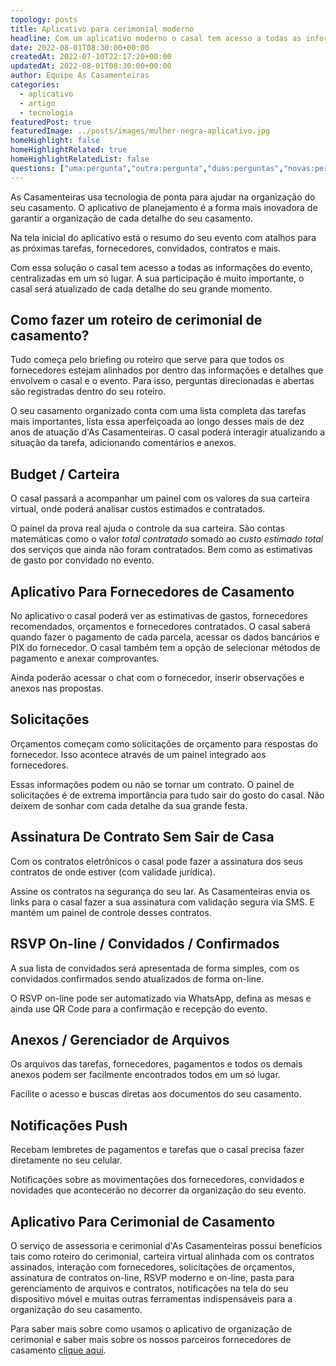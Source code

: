 ```yaml
---
topology: posts
title: Aplicativo para cerimonial moderno
headline: Com um aplicativo moderno o casal tem acesso a todas as informações do evento, centralizadas em um só lugar.
date: 2022-08-01T08:30:00+00:00
createdAt: 2022-07-10T22:17:20+00:00
updatedAt: 2022-08-01T08:30:00+00:00
author: Equipe As Casamenteiras
categories:
  - aplicativo
  - artigo
  - tecnologia
featuredPost: true
featuredImage: ../posts/images/mulher-negra-aplicativo.jpg
homeHighlight: false
homeHighlightRelated: true
homeHighlightRelatedList: false
questions: ["uma:pergunta","outra:pergunta","duas:perguntas","novas:perguntas"]
---
```


As Casamenteiras usa tecnologia de ponta para ajudar na organização do seu casamento. O aplicativo de planejamento é a forma mais inovadora de garantir a organização de cada detalhe do seu casamento.

Na tela inicial do aplicativo está o resumo do seu evento com atalhos para as próximas tarefas, fornecedores, convidados, contratos e mais.

Com essa solução o casal tem acesso a todas as informações do evento, centralizadas em um só lugar. A sua participação é muito importante, o casal será atualizado de cada detalhe do seu grande momento.

## Como fazer um roteiro de cerimonial de casamento?

Tudo começa pelo briefing ou roteiro que serve para que todos os fornecedores estejam alinhados por dentro das informações e detalhes que envolvem o casal e o evento. Para isso, perguntas direcionadas e abertas são registradas dentro do seu roteiro.

O seu casamento organizado conta com uma lista completa das tarefas mais importantes, lista essa aperfeiçoada ao longo desses mais de dez anos de atuação d'As Casamenteiras. O casal poderá interagir atualizando a situação da tarefa, adicionando comentários e anexos.

## Budget / Carteira

O casal passará a acompanhar um painel com os valores da sua carteira virtual, onde poderá analisar custos estimados e contratados.

O painel da prova real ajuda o controle da sua carteira. São contas matemáticas como o valor _total contratado_ somado ao _custo estimado total_ dos serviços que ainda não foram contratados. Bem como as estimativas de gasto por convidado no evento.

## Aplicativo Para Fornecedores de Casamento

No aplicativo o casal poderá ver as estimativas de gastos, fornecedores recomendados, orçamentos e fornecedores contratados. O casal saberá quando fazer o pagamento de cada parcela, acessar os dados bancários e PIX do fornecedor. O casal também tem a opção de selecionar métodos de pagamento e anexar comprovantes.

Ainda poderão acessar o chat com o fornecedor, inserir observações e anexos nas propostas.

## Solicitações

Orçamentos começam como solicitações de orçamento para respostas do fornecedor. Isso acontece através de um painel integrado aos fornecedores.

Essas informações podem ou não se tornar um contrato. O painel de solicitações é de extrema importância para tudo sair do gosto do casal. Não deixem de sonhar com cada detalhe da sua grande festa.

## Assinatura De Contrato Sem Sair de Casa

Com os contratos eletrônicos o casal pode fazer a assinatura dos seus contratos de onde estiver (com validade jurídica).

Assine os contratos na segurança do seu lar. As Casamenteiras envia os links para o casal fazer a sua assinatura com validação segura via SMS. E mantém um painel de controle desses contratos.

## RSVP On-line / Convidados / Confirmados

A sua lista de convidados será apresentada de forma simples, com os convidados confirmados sendo atualizados de forma on-line.

O RSVP on-line pode ser automatizado via WhatsApp, defina as mesas e ainda use QR Code para a confirmação e recepção do evento.

## Anexos / Gerenciador de Arquivos

Os arquivos das tarefas, fornecedores, pagamentos e todos os demais anexos podem ser facilmente encontrados todos em um só lugar.

Facilite o acesso e buscas diretas aos documentos do seu casamento.

## Notificações Push

Recebam lembretes de pagamentos e tarefas que o casal precisa fazer diretamente no seu celular.

Notificações sobre as movimentações dos fornecedores, convidados e novidades que acontecerão no decorrer da organização do seu evento.

## Aplicativo Para Cerimonial de Casamento

O serviço de assessoria e cerimonial d'As Casamenteiras possui benefícios tais como roteiro do cerimonial, carteira virtual alinhada com os contratos assinados, interação com fornecedores, solicitações de orçamentos, assinatura de contratos on-line, RSVP moderno e on-line, pasta para gerenciamento de arquivos e contratos, notificações na tela do seu dispositivo móvel e muitas outras ferramentas indispensáveis para a organização do seu casamento.

Para saber mais sobre como usamos o aplicativo de organização de cerimonial e saber mais sobre os nossos parceiros fornecedores de casamento [clique aqui](/assessoria-cerimonial-plena-completa).
